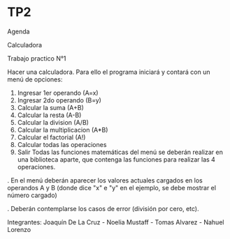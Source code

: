 # TP2
Agenda

Calculadora

Trabajo practico N°1

Hacer una calculadora. Para ello el programa iniciará y contará con un menú de opciones:

1. Ingresar 1er operando (A=x)
2. Ingresar 2do operando (B=y)
3. Calcular la suma (A+B)
4. Calcular la resta (A-B)
5. Calcular la division (A/B)
6. Calcular la multiplicacion (A*B)
7. Calcular el factorial (A!)
8. Calcular todas las operaciones
9. Salir
Todas las funciones matemáticas del menú se deberán realizar en una biblioteca aparte, que contenga las funciones para realizar las 4 operaciones.

. En el menú deberán aparecer los valores actuales cargados en los operandos A y B (donde dice "x" e "y" en el ejemplo, se debe mostrar el número cargado)

. Deberán contemplarse los casos de error (división por cero, etc).

Integrantes: Joaquín De La Cruz - Noelia Mustaff - Tomas Alvarez - Nahuel Lorenzo
